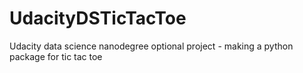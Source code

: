 # UdacityDSTicTacToe
Udacity data science nanodegree optional project - making a python package for tic tac toe
